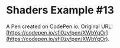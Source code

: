 # Shaders Example #13

A Pen created on CodePen.io. Original URL: [https://codepen.io/sfi0zy/pen/XWbYqOr](https://codepen.io/sfi0zy/pen/XWbYqOr).

